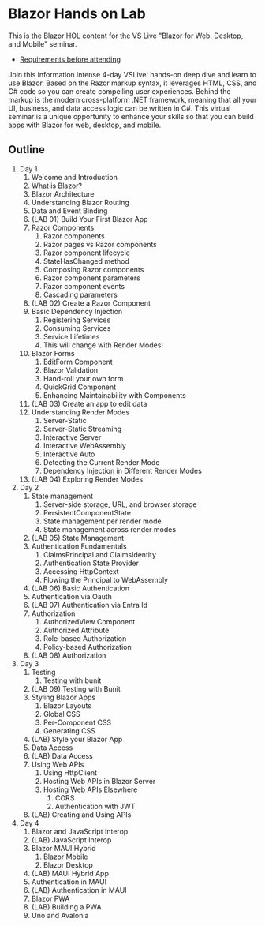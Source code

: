 # Blazor Hands on Lab

This is the Blazor HOL content for the VS Live "Blazor for Web, Desktop, and Mobile" seminar.

* [Requirements before attending](/docs/requirements.md)

Join this information intense 4-day VSLive! hands-on deep dive and learn to use Blazor. Based on the Razor markup syntax, it leverages HTML, CSS, and C# code so you can create compelling user experiences. Behind the markup is the modern cross-platform .NET framework, meaning that all your UI, business, and data access logic can be written in C#. This virtual seminar is a unique opportunity to enhance your skills so that you can build apps with Blazor for web, desktop, and mobile.

## Outline

1. Day 1
   1. Welcome and Introduction
   1. What is Blazor?
   1. Blazor Architecture
   1. Understanding Blazor Routing
   1. Data and Event Binding
   1. (LAB 01) Build Your First Blazor App
   1. Razor Components
      1. Razor components
      1. Razor pages vs Razor components
      1. Razor component lifecycle
      1. StateHasChanged method
      1. Composing Razor components
      1. Razor component parameters
      1. Razor component events
      1. Cascading parameters
   1. (LAB 02) Create a Razor Component
   1. Basic Dependency Injection
      1. Registering Services
      1. Consuming Services
      1. Service Lifetimes
      1. This will change with Render Modes!
   1. Blazor Forms
      1. EditForm Component
      1. Blazor Validation
      1. Hand-roll your own form
      1. QuickGrid Component
      1. Enhancing Maintainability with Components
   1. (LAB 03) Create an app to edit data
   1. Understanding Render Modes
      1. Server-Static
      1. Server-Static Streaming
      1. Interactive Server
      1. Interactive WebAssembly
      1. Interactive Auto
      1. Detecting the Current Render Mode
      1. Dependency Injection in Different Render Modes
   1. (LAB 04) Exploring Render Modes
1. Day 2
   1. State management
      1. Server-side storage, URL, and browser storage
      1. PersistentComponentState
      1. State management per render mode
      1. State management across render modes
   1. (LAB 05) State Management
   1. Authentication Fundamentals
      1. ClaimsPrincipal and ClaimsIdentity
      1. Authentication State Provider
      1. Accessing HttpContext
      1. Flowing the Principal to WebAssembly
   1. (LAB 06) Basic Authentication
   1. Authentication via Oauth
   1. (LAB 07) Authentication via Entra Id
   1. Authorization
      1. AuthorizedView Component
      1. Authorized Attribute
      1. Role-based Authorization
      1. Policy-based Authorization
   1. (LAB 08) Authorization
1. Day 3
   1. Testing
      1. Testing with bunit
   1. (LAB 09) Testing with Bunit
   1. Styling Blazor Apps
      1. Blazor Layouts
      1. Global CSS
      1. Per-Component CSS
      1. Generating CSS
   1. (LAB) Style your Blazor App
   1. Data Access
   1. (LAB) Data Access
   1. Using Web APIs
      1. Using HttpClient
      1. Hosting Web APIs in Blazor Server
      1. Hosting Web APIs Elsewhere
         1. CORS
         1. Authentication with JWT
   1. (LAB) Creating and Using APIs
1. Day 4
   1. Blazor and JavaScript Interop
   1. (LAB) JavaScript Interop
   1. Blazor MAUI Hybrid
      1. Blazor Mobile
      1. Blazor Desktop
   1. (LAB) MAUI Hybrid App
   1. Authentication in MAUI
   1. (LAB) Authentication in MAUI
   1. Blazor PWA
   1. (LAB) Building a PWA
   1. Uno and Avalonia
